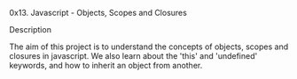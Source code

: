 0x13. Javascript - Objects, Scopes and Closures

Description

The aim of this project is to understand the concepts of objects, scopes and closures in javascript. We also learn about the 'this' and 'undefined' keywords, and how to inherit an object from another.
